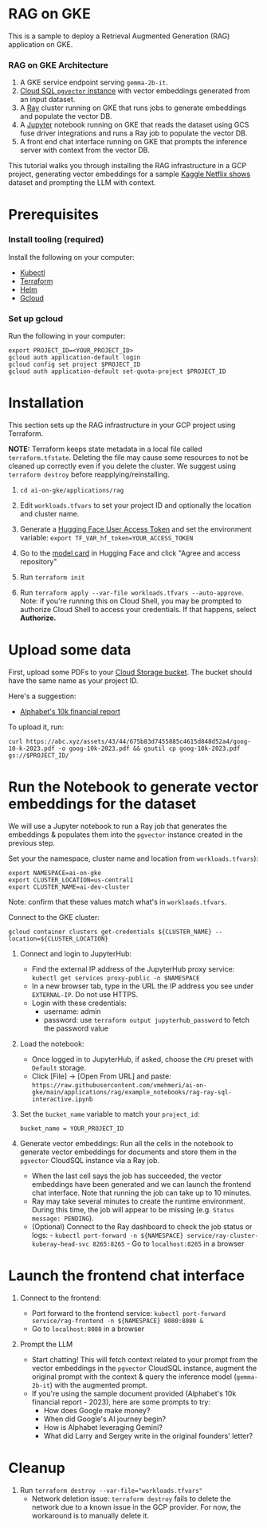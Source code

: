 # RAG on GKE

This is a sample to deploy a Retrieval Augmented Generation (RAG) application on GKE. 

### RAG on GKE Architecture
1. A GKE service endpoint serving `gemma-2b-it`.
2. [Cloud SQL `pgvector` instance](https://github.com/pgvector/pgvector) with vector embeddings generated from an input dataset.
3. A [Ray](https://docs.ray.io/en/latest/ray-overview/getting-started.html) cluster running on GKE that runs jobs to generate embeddings and populate the vector DB.
5. A [Jupyter](https://docs.jupyter.org/en/latest/) notebook running on GKE that reads the dataset using GCS fuse driver integrations and runs a Ray job to populate the vector DB.
3. A front end chat interface running on GKE that prompts the inference server with context from the vector DB.

This tutorial walks you through installing the RAG infrastructure in a GCP project, generating vector embeddings for a sample [Kaggle Netflix shows](https://www.kaggle.com/datasets/shivamb/netflix-shows) dataset and prompting the LLM with context.

# Prerequisites

### Install tooling (required)

Install the following on your computer:
* [Kubectl](https://kubernetes.io/docs/tasks/tools/#kubectl)
* [Terraform](https://developer.hashicorp.com/terraform/tutorials/aws-get-started/install-cli)
* [Helm](https://helm.sh/docs/intro/install/)
* [Gcloud](https://cloud.google.com/sdk/docs/install)

### Set up gcloud
Run the following in your computer:

```
export PROJECT_ID=<YOUR_PROJECT_ID>
gcloud auth application-default login
gcloud config set project $PROJECT_ID
gcloud auth application-default set-quota-project $PROJECT_ID
``` 

# Installation

This section sets up the RAG infrastructure in your GCP project using Terraform.

**NOTE:** Terraform keeps state metadata in a local file called `terraform.tfstate`. Deleting the file may cause some resources to not be cleaned up correctly even if you delete the cluster. We suggest using `terraform destroy` before reapplying/reinstalling.

1. `cd ai-on-gke/applications/rag`

2. Edit `workloads.tfvars` to set your project ID and optionally the location and cluster name. 

3. Generate a [Hugging Face User Access Token](https://huggingface.co/settings/tokens) and set the environment variable: `export TF_VAR_hf_token=YOUR_ACCESS_TOKEN`
   
4. Go to the [model card](https://huggingface.co/google/gemma-2b-it) in Hugging Face and click "Agree and access repository"

5. Run `terraform init`

6. Run `terraform apply --var-file workloads.tfvars --auto-approve`. Note: if you're running this on Cloud Shell, you may be prompted to authorize Cloud Shell to access your credentials. If that happens, select **Authorize.**


# Upload some data
First, upload some PDFs to your [Cloud Storage bucket](https://console.cloud.google.com/storage/browser). The bucket should have the same name as your project ID.

Here's a suggestion:
* [Alphabet's 10k financial report](https://abc.xyz/assets/43/44/675b83d7455885c4615d848d52a4/goog-10-k-2023.pdf)

To upload it, run:
```
curl https://abc.xyz/assets/43/44/675b83d7455885c4615d848d52a4/goog-10-k-2023.pdf -o goog-10k-2023.pdf && gsutil cp goog-10k-2023.pdf gs://$PROJECT_ID/
```

# Run the Notebook to generate vector embeddings for the dataset

We will use a Jupyter notebook to run a Ray job that generates the embeddings & populates them into the `pgvector` instance created in the previous step.

Set your the namespace, cluster name and location from `workloads.tfvars`):

```
export NAMESPACE=ai-on-gke
export CLUSTER_LOCATION=us-central1
export CLUSTER_NAME=ai-dev-cluster
```

Note: confirm that these values match what's in `workloads.tfvars`.

Connect to the GKE cluster:

```
gcloud container clusters get-credentials ${CLUSTER_NAME} --location=${CLUSTER_LOCATION}
```

1. Connect and login to JupyterHub:
    - Find the external IP address of the JupyterHub proxy service: `kubectl get services proxy-public -n $NAMESPACE`
    - In a new browser tab, type in the URL the IP address you see under `EXTERNAL-IP`. Do not use HTTPS.
    - Login with these credentials:
       * username: admin
       * password: use `terraform output jupyterhub_password` to fetch the password value

2. Load the notebook:
   - Once logged in to JupyterHub, if asked, choose the `CPU` preset with `Default` storage.
   - Click [File] -> [Open From URL] and paste: `https://raw.githubusercontent.com/vmehmeri/ai-on-gke/main/applications/rag/example_notebooks/rag-ray-sql-interactive.ipynb`

3. Set the `bucket_name` variable to match your `project_id`:
   
   ``` bucket_name = YOUR_PROJECT_ID ``` 

4. Generate vector embeddings: Run all the cells in the notebook to generate vector embeddings for documents and store them in the `pgvector` CloudSQL instance via a Ray job.
    * When the last cell says the job has succeeded, the vector embeddings have been generated and we can launch the frontend chat interface. Note that running the job can take up to 10 minutes.
    * Ray may take several minutes to create the runtime environment. During this time, the job will appear to be missing (e.g. `Status message: PENDING`).
    * (Optional) Connect to the Ray dashboard to check the job status or logs:
          - `kubectl port-forward -n ${NAMESPACE} service/ray-cluster-kuberay-head-svc 8265:8265`
          - Go to `localhost:8265` in a browser
        
# Launch the frontend chat interface

1. Connect to the frontend:
     - Port forward to the frontend service: `kubectl port-forward service/rag-frontend -n ${NAMESPACE} 8080:8080 &`
     - Go to `localhost:8080` in a browser
   
2. Prompt the LLM
    * Start chatting! This will fetch context related to your prompt from the vector embeddings in the `pgvector` CloudSQL instance, augment the original prompt with the context & query the inference model (`gemma-2b-it`) with the augmented prompt.
    * If you're using the sample document provided (Alphabet's 10k financial report - 2023), here are some prompts to try:
      * How does Google make money?
      * When did Google's AI journey begin?
      * How is Alphabet leveraging Gemini?
      * What did Larry and Sergey write in the original founders' letter?


# Cleanup

1. Run `terraform destroy --var-file="workloads.tfvars"`
    - Network deletion issue: `terraform destroy` fails to delete the network due to a known issue in the GCP provider. For now, the workaround is to manually delete it.

